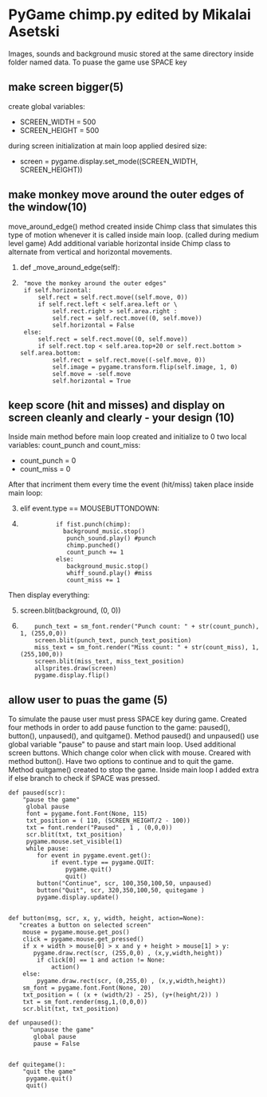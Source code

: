 # PyGame chimp.py edited by Mikalai Asetski

Images, sounds and background music stored at the same directory inside folder named data. 
To puase the game use SPACE key 

## make screen bigger(5)

create global variables: 
* SCREEN_WIDTH = 500
* SCREEN_HEIGHT = 500

during screen initialization at main loop applied desired size:
* screen = pygame.display.set_mode((SCREEN_WIDTH, SCREEN_HEIGHT))

## make monkey move around the outer edges of the window(10)

move_around_edge() method created inside Chimp class that simulates this type of motion whenever it is called inside main loop. (called during medium level game) Add additional variable horizontal inside  Chimp class to alternate from vertical and horizontal movements. 


1. def _move_around_edge(self):
2.      "move the monkey around the outer edges"
        if self.horizontal:
            self.rect = self.rect.move((self.move, 0))
            if self.rect.left < self.area.left or \
                self.rect.right > self.area.right :
                self.rect = self.rect.move((0, self.move)) 
                self.horizontal = False
        else:
            self.rect = self.rect.move((0, self.move)) 
            if self.rect.top < self.area.top+20 or self.rect.bottom > self.area.bottom:
                self.rect = self.rect.move((-self.move, 0))
                self.image = pygame.transform.flip(self.image, 1, 0)
                self.move = -self.move
                self.horizontal = True   
 
 
 ## keep score (hit and misses) and display on screen cleanly and clearly - your design (10)
 
Inside main method before main loop created and initialize to 0  two local variables: count_punch and count_miss:

* count_punch = 0 
* count_miss = 0

After that incriment them every time the event (hit/miss) taken place inside main loop:

3.  elif event.type == MOUSEBUTTONDOWN:
4.               if fist.punch(chimp):
                   background_music.stop()
                    punch_sound.play() #punch
                    chimp.punched()
                    count_punch += 1
                 else:
                    background_music.stop()
                    whiff_sound.play() #miss
                    count_miss += 1

Then display everything: 
 
5. screen.blit(background, (0, 0))
6.         punch_text = sm_font.render("Punch count: " + str(count_punch), 1, (255,0,0))
           screen.blit(punch_text, punch_text_position)       
           miss_text = sm_font.render("Miss count: " + str(count_miss), 1, (255,100,0))
           screen.blit(miss_text, miss_text_position)
           allsprites.draw(screen)
           pygame.display.flip() 
 
 ## allow user to puas the game (5)
 
To simulate the pause user must press SPACE key during game. Created four methods in order to add pause function to the game: paused(), button(), unpaused(), and quitgame(). Method paused() and unpaused() use global variable "pause" to pause and start main loop. Used additional screen buttons. Which change color when click with mouse. Creared with method button(). Have two options to continue and to quit the game. Method quitgame() created to stop the game. Inside main loop I added extra if else branch to check if SPACE was pressed.  

```
def paused(scr):
    "pause the game"
     global pause
     font = pygame.font.Font(None, 115)
     txt_position = ( 110, (SCREEN_HEIGHT/2 - 100)) 
     txt = font.render("Paused" , 1 , (0,0,0))
     scr.blit(txt, txt_position)
     pygame.mouse.set_visible(1)
     while pause:
        for event in pygame.event.get():
            if event.type == pygame.QUIT:
                pygame.quit()
                quit()
        button("Continue", scr, 100,350,100,50, unpaused)
        button("Quit", scr, 320,350,100,50, quitegame )
        pygame.display.update()
 
 
def button(msg, scr, x, y, width, height, action=None):
   "creates a button on selected screen"
    mouse = pygame.mouse.get_pos()
    click = pygame.mouse.get_pressed()
    if x + width > mouse[0] > x and y + height > mouse[1] > y:
       pygame.draw.rect(scr, (255,0,0) , (x,y,width,height))
        if click[0] == 1 and action != None:
            action()         
    else:
        pygame.draw.rect(scr, (0,255,0) , (x,y,width,height))
    sm_font = pygame.font.Font(None, 20)
    txt_position = ( (x + (width/2) - 25), (y+(height/2)) )
    txt = sm_font.render(msg,1,(0,0,0))
    scr.blit(txt, txt_position)
   
def unpaused():
      "unpause the game"
       global pause
       pause = False


def quitegame():
    "quit the game"
     pygame.quit()
     quit()

```

